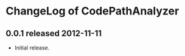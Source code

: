 ChangeLog of CodePathAnalyzer
=============================

0.0.1 released 2012-11-11
-------------------------

- Initial release.
